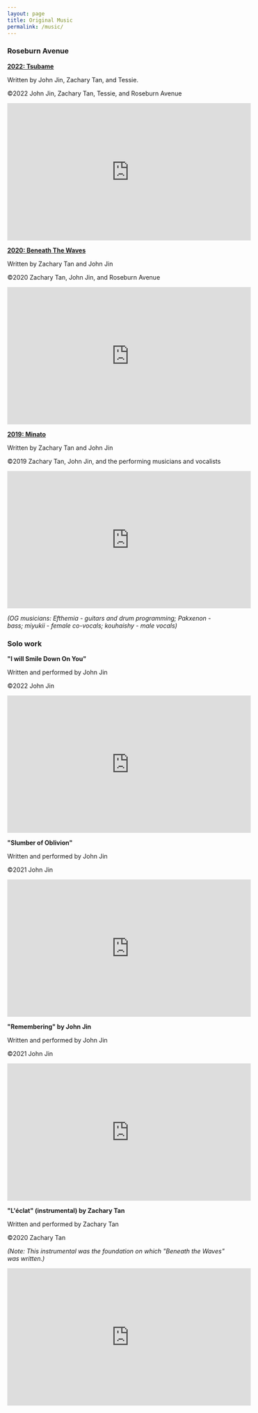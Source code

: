 ```yaml
---
layout: page
title: Original Music
permalink: /music/
---
```

### Roseburn Avenue

<b><u>2022: Tsubame</u></b>

Written by John Jin, Zachary Tan, and Tessie.

©2022 John Jin, Zachary Tan, Tessie, and Roseburn Avenue

<iframe width="560" height="315" src="https://www.youtube.com/embed/BdAgN79BT2I" frameborder="0" allow="autoplay; encrypted-media" allowfullscreen></iframe>

<b><u>2020: Beneath The Waves</u></b>

Written by Zachary Tan and John Jin

©2020 Zachary Tan, John Jin, and Roseburn Avenue

<iframe width="560" height="315" src="https://www.youtube.com/embed/WHHYZWmiiBc" frameborder="0" allow="autoplay; encrypted-media" allowfullscreen></iframe>



<b><u>2019: Minato</u></b>

Written by Zachary Tan and John Jin

©2019 Zachary Tan, John Jin, and the performing musicians and vocalists

<iframe width="560" height="315" src="https://www.youtube.com/embed/p7mMxit-qYU" frameborder="0" allow="autoplay; encrypted-media" allowfullscreen></iframe>

<i>(OG musicians: Efthemia - guitars and drum programming; Pakxenon - bass; miyukii - female co-vocals; kouhaishy - male vocals)</i>



### Solo work

<b>"I will Smile Down On You"</b>

Written and performed by John Jin

©2022 John Jin

<iframe width="560" height="315" src="https://www.youtube.com/embed/kL_Oup3Ajzg" frameborder="0" allow="autoplay; encrypted-media" allowfullscreen></iframe>


<b>"Slumber of Oblivion"</b>

Written and performed by John Jin

©2021 John Jin

<iframe width="560" height="315" src="https://www.youtube.com/embed/EfVFqq-Z_0o" frameborder="0" allow="autoplay; encrypted-media" allowfullscreen></iframe>


<b>"Remembering" by John Jin</b>

Written and performed by John Jin

©2021 John Jin

<iframe width="560" height="315" src="https://www.youtube.com/embed/dTlo3GrVO3M" frameborder="0" allow="autoplay; encrypted-media" allowfullscreen></iframe>


<b>"L'éclat" (instrumental) by Zachary Tan</b>

Written and performed by Zachary Tan

©2020 Zachary Tan

<i>(Note: This instrumental was the foundation on which "Beneath the Waves" was written.)</i>

<iframe width="560" height="315" src="https://www.youtube.com/embed/yINNdacnue8" frameborder="0" allow="autoplay; encrypted-media" allowfullscreen></iframe>
